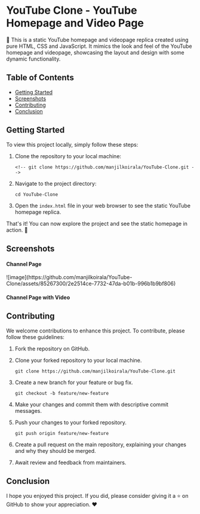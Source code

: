 # YouTube Clone - YouTube Homepage and Video Page

🎥 This is a static YouTube homepage and videopage replica created using pure HTML, CSS and JavaScript. It mimics the look and feel of the YouTube homepage and videopage, showcasing the layout and design with some dynamic functionality.

## Table of Contents

- [Getting Started](#getting-started)
- [Screenshots](#screenshots)
- [Contributing](#contributing)
- [Conclusion](#conclusion)

## Getting Started

To view this project locally, simply follow these steps:

1. Clone the repository to your local machine:

   ```shell
   <!-- git clone https://github.com/manjilkoirala/YouTube-Clone.git -->
   ```

2. Navigate to the project directory:

   ```shell
   cd YouTube-Clone
   ```

3. Open the `index.html` file in your web browser to see the static YouTube homepage replica.

That's it! You can now explore the project and see the static homepage in action. 🚀

## Screenshots
<h4>Channel Page</h2>
![image](https://github.com/manjilkoirala/YouTube-Clone/assets/85267300/2e2514ce-7732-47da-b01b-996b1b9bf806)
<h4>Channel Page with Video</h2>





## Contributing

We welcome contributions to enhance this project. To contribute, please follow these guidelines:

1. Fork the repository on GitHub.

2. Clone your forked repository to your local machine.

   ```shell
   git clone https://github.com/manjilkoirala/YouTube-Clone.git
   ```

3. Create a new branch for your feature or bug fix.

   ```shell
   git checkout -b feature/new-feature
   ```

4. Make your changes and commit them with descriptive commit messages.

5. Push your changes to your forked repository.

   ```shell
   git push origin feature/new-feature
   ```

6. Create a pull request on the main repository, explaining your changes and why they should be merged.

7. Await review and feedback from maintainers.

## Conclusion

I hope you enjoyed this project. If you did, please consider giving it a ⭐️ on GitHub to show your appreciation. ❤️
